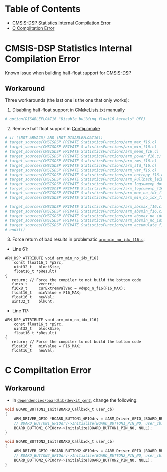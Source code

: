 # Table of Contents

- [CMSIS-DSP Statistics Internal Compilation Error](#cmsis-dsp-statistics-internal-compilation-error)
- [C Compiltation Error](#c-compiltation-error)


# CMSIS-DSP Statistics Internal Compilation Error
Known issue when building half-float support for [CMSIS-DSP](https://github.com/ARM-software/CMSIS-DSP/issues/242)

## Workaround

Three workarounds (the last one is the one that only works):
1. Disabling half-float support in [CMakeLists.txt](alif_ml-embedded-evaluation-kit/dependencies/cmsis-dsp/Source/CMakeLists.txt) manually
```bash
# option(DISABLEFLOAT16 "Disable building float16 kernels" OFF)
```

2. Remove half float support in [Config.cmake](alif_ml-embedded-evaluation-kit/dependencies/cmsis-dsp/Source/StatisticsFunctions/Config.cmake)
```bash
# if ((NOT ARMAC5) AND (NOT DISABLEFLOAT16))
# target_sources(CMSISDSP PRIVATE StatisticsFunctions/arm_max_f16.c)
# target_sources(CMSISDSP PRIVATE StatisticsFunctions/arm_min_f16.c)
# target_sources(CMSISDSP PRIVATE StatisticsFunctions/arm_mean_f16.c)
# target_sources(CMSISDSP PRIVATE StatisticsFunctions/arm_power_f16.c)
# target_sources(CMSISDSP PRIVATE StatisticsFunctions/arm_rms_f16.c)
# target_sources(CMSISDSP PRIVATE StatisticsFunctions/arm_std_f16.c)
# target_sources(CMSISDSP PRIVATE StatisticsFunctions/arm_var_f16.c)
# target_sources(CMSISDSP PRIVATE StatisticsFunctions/arm_entropy_f16.c)
# target_sources(CMSISDSP PRIVATE StatisticsFunctions/arm_kullback_leibler_f16.c)
# target_sources(CMSISDSP PRIVATE StatisticsFunctions/arm_logsumexp_dot_prod_f16.c)
# target_sources(CMSISDSP PRIVATE StatisticsFunctions/arm_logsumexp_f16.c)
# target_sources(CMSISDSP PRIVATE StatisticsFunctions/arm_max_no_idx_f16.c)
# target_sources(CMSISDSP PRIVATE StatisticsFunctions/arm_min_no_idx_f16.c)

# target_sources(CMSISDSP PRIVATE StatisticsFunctions/arm_absmax_f16.c)
# target_sources(CMSISDSP PRIVATE StatisticsFunctions/arm_absmin_f16.c)
# target_sources(CMSISDSP PRIVATE StatisticsFunctions/arm_absmax_no_idx_f16.c)
# target_sources(CMSISDSP PRIVATE StatisticsFunctions/arm_absmin_no_idx_f16.c)
# target_sources(CMSISDSP PRIVATE StatisticsFunctions/arm_accumulate_f16.c)
# endif()
```

3. Force return of bad results in problematic [`arm_min_no_idx_f16.c`](alif_ml-embedded-evaluation-kit/dependencies\cmsis-dsp\Source\StatisticsFunctions\arm_min_no_idx_f16.c):
- Line 61:
```
ARM_DSP_ATTRIBUTE void arm_min_no_idx_f16(
    const float16_t *pSrc,
    uint32_t   blockSize,
    float16_t *pResult)
{
   return; // Force the compiler to not build the bottom code
   f16x8_t     vecSrc;
   f16x8_t     curExtremValVec = vdupq_n_f16(F16_MAX);
   float16_t   minValue = F16_MAX;
   float16_t   newVal;
   uint32_t    blkCnt;
```

- Line 117:
```
ARM_DSP_ATTRIBUTE void arm_min_no_idx_f16(
    const float16_t *pSrc,
    uint32_t   blockSize,
    float16_t *pResult)
{
   return; // Force the compiler to not build the bottom code
   float16_t   minValue = F16_MAX;
   float16_t   newVal;
```

# C Compiltation Error

## Workaround
- In [`dependencies/boardlib/devkit_gen2`](alif_ml-embedded-evaluation-kit/dependencies/boardlib/devkit_gen2), change the following:
```C
void BOARD_BUTTON1_Init(BOARD_Callback_t user_cb)
{
	ARM_DRIVER_GPIO *BOARD_BUTTON1_GPIOdrv = &ARM_Driver_GPIO_(BOARD_BUTTON1_GPIO_PORT);
	// BOARD_BUTTON1_GPIOdrv->Initialize(BOARD_BUTTON1_PIN_NO, user_cb);
    BOARD_BUTTON1_GPIOdrv->Initialize(BOARD_BUTTON1_PIN_NO, NULL);
}

void BOARD_BUTTON2_Init(BOARD_Callback_t user_cb)
{
	ARM_DRIVER_GPIO *BOARD_BUTTON2_GPIOdrv = &ARM_Driver_GPIO_(BOARD_BUTTON2_GPIO_PORT);
	// BOARD_BUTTON2_GPIOdrv->Initialize(BOARD_BUTTON2_PIN_NO, user_cb);
    BOARD_BUTTON2_GPIOdrv->Initialize(BOARD_BUTTON2_PIN_NO, NULL);
}
```
